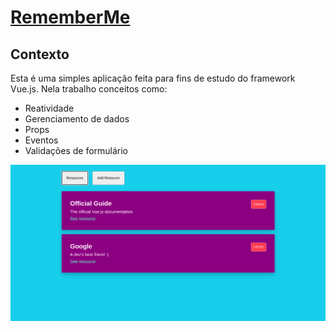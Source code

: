 # [RememberMe](https://riquelmebandeira.github.io/remember-me)
## Contexto

Esta é uma simples aplicação feita para fins de estudo do framework Vue.js. 
Nela trabalho conceitos como: 
- Reatividade
- Gerenciamento de dados
- Props
- Eventos
- Validações de formulário

![Preview da aplicação](preview.png)